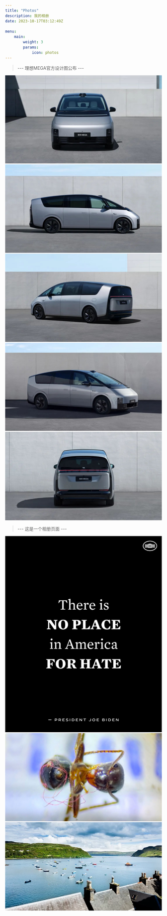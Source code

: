 ```yaml
---
title: "Photos"
description: 我的相册
date: 2023-10-17T03:12:49Z

menu:
    main:
        weight: 3
        params: 
            icon: photos
---
```



> --- 理想MEGA官方设计图公布 ---

![理想MEGA](LXMEGA.jpg) ![理想MEGA](LXMEGAR.jpg) ![理想MEGA](MEGA-FACE.jpg) ![理想MEGA](MEGA-LEFT.jpg)
![理想MEGA](LXMEGAB.jpg)


> --- 这是一个相册页面 ---

![1](america.jpg) ![2](microplastic.jpg) ![3](ullapoolview.jpg)